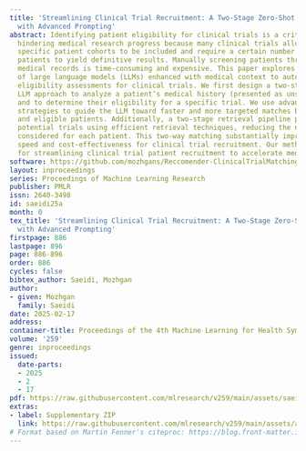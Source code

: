```yaml
---
title: 'Streamlining Clinical Trial Recruitment: A Two-Stage Zero-Shot LLM Approach
  with Advanced Prompting'
abstract: Identifying patient eligibility for clinical trials is a critical bottleneck
  hindering medical research progress because many clinical trials allow only small,
  specific patient cohorts to be included and require a certain number of participating
  patients to yield definitive results. Manually screening patients through unstructured
  medical records is time-consuming and expensive. This paper explores the potential
  of large language models (LLMs) enhanced with medical context to automate patient
  eligibility assessments for clinical trials. We first design a two-stage zero-shot
  LLM approach to analyze a patient’s medical history (presented as unstructured text)
  and to determine their eligibility for a specific trial. We use advanced prompting
  strategies to guide the LLM toward faster and more targeted matches between trials
  and eligible patients. Additionally, a two-stage retrieval pipeline pre-filters
  potential trials using efficient retrieval techniques, reducing the number of trials
  considered for each patient. This two-way matching substantially improves processing
  speed and cost-effectiveness for clinical trial recruitment. Our method holds promise
  for streamlining clinical trial patient recruitment to accelerate medical advances.
software: https://github.com/mozhgans/Reccomender-ClinicalTrialMatching
layout: inproceedings
series: Proceedings of Machine Learning Research
publisher: PMLR
issn: 2640-3498
id: saeidi25a
month: 0
tex_title: 'Streamlining Clinical Trial Recruitment: A Two-Stage Zero-Shot LLM Approach
  with Advanced Prompting'
firstpage: 886
lastpage: 896
page: 886-896
order: 886
cycles: false
bibtex_author: Saeidi, Mozhgan
author:
- given: Mozhgan
  family: Saeidi
date: 2025-02-17
address:
container-title: Proceedings of the 4th Machine Learning for Health Symposium
volume: '259'
genre: inproceedings
issued:
  date-parts:
  - 2025
  - 2
  - 17
pdf: https://raw.githubusercontent.com/mlresearch/v259/main/assets/saeidi25a/saeidi25a.pdf
extras:
- label: Supplementary ZIP
  link: https://raw.githubusercontent.com/mlresearch/v259/main/assets/assets/saeidi25a/saeidi25a-supp.zip
# Format based on Martin Fenner's citeproc: https://blog.front-matter.io/posts/citeproc-yaml-for-bibliographies/
---
```

